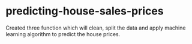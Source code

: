 # predicting-house-sales-prices
Created three function which will clean, split the data and apply machine learning algorithm to predict the house prices. 
